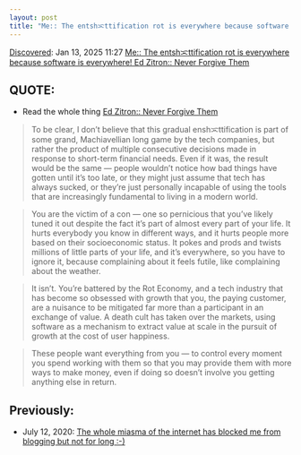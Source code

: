 ```yaml
---
layout: post
title: "Me:: The entshᜁttification rot is everywhere because software is everywhere! Ed Zitron:: Never Forgive Them"
---
```

[Discovered](http://rolandtanglao.com/2020/07/29/p1-blogthis-checkvist-list-links-to-blog/): Jan 13, 2025 11:27  [Me:: The entshᜁttification rot is everywhere because software is everywhere! Ed Zitron:: Never Forgive Them](https://www.wheresyoured.at/never-forgive-them/)

## QUOTE:
* Read the whole thing [Ed Zitron:: Never Forgive Them](https://www.wheresyoured.at/never-forgive-them/)

>To be clear, I don’t believe that this gradual enshᜁttification is part of some grand, Machiavellian long game by the tech companies, but rather the product of multiple consecutive decisions made in response to short-term financial needs. Even if it was, the result would be the same — people wouldn’t notice how bad things have gotten until it’s too late, or they might just assume that tech has always sucked, or they’re just personally incapable of using the tools that are increasingly fundamental to living in a modern world. 

>You are the victim of a con — one so pernicious that you’ve likely tuned it out despite the fact it’s part of almost every part of your life. It hurts everybody you know in different ways, and it hurts people more based on their socioeconomic status. It pokes and prods and twists millions of little parts of your life, and it’s everywhere, so you have to ignore it, because complaining about it feels futile, like complaining about the weather. 

>It isn’t. You’re battered by the Rot Economy, and a tech industry that has become so obsessed with growth that you, the paying customer, are a nuisance to be mitigated far more than a participant in an exchange of value. A death cult has taken over the markets, using software as a mechanism to extract value at scale in the pursuit of growth at the cost of user happiness. 

>These people want everything from you — to control every moment you spend working with them so that you may provide them with more ways to make money, even if doing so doesn’t involve you getting anything else in return.

## Previously:
* July 12, 2020: [The whole miasma of the internet has blocked me from blogging but not for long :-)](https://rolandtanglao.com/2020/07/12/p1-the-whole-miasma-of-the-internet/)
